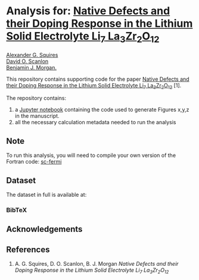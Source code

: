 #  Analysis for: [Native Defects and their Doping Response in the Lithium Solid Electrolyte Li<sub>7</sub> La<sub>3</sub>Zr<sub>2</sub>O<sub>12</sub>]()

[Alexander G. Squires](https://orcid.org/0000-0001-6967-3690)  
[David O. Scanlon](https://orcid.org/0000-0001-9174-8601)  
[Benjamin J. Morgan.](http://orcid.org/0000-0002-3056-8233)

This repository contains supporting code for the paper [Native Defects and their Doping Response in the Lithium Solid Electrolyte Li<sub>7</sub> La<sub>3</sub>Zr<sub>2</sub>O<sub>12</sub>]() [1].

The repository contains:
1. a [Jupyter notebook](sc_fermi_interface/defects_in_llzo.ipynb) containing the code used to generate Figures x,y,z in the manuscript.
2. all the necessary calculation metadata needed to run the analysis

## Note

To run this analysis, you will need to compile your own version of the Fortran code: [sc-fermi](https://github.com/jbuckeridge/sc-fermi)


## Dataset

The dataset in full is available at:

### BibTeX



## Acknowledgements


## References

1. A. G. Squires, D. O. Scanlon, B. J. Morgan *Native Defects and their Doping Response in the Lithium Solid Electrolyte Li<sub>7</sub> La<sub>3</sub>Zr<sub>2</sub>O<sub>12</sub>*
